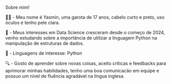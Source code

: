 Sobre mim!

👩🏻 - Meu nome é Yasmin, uma garota de 17 anos, cabelo curto e preto, uso óculos e tenho pele clara.

🚨 - Meus interesses em Data Science cresceram desde o começo de 2024, venho estudando sobre a importância de utilizar a linguagem Python na manipulação de estruturas de dados.

💭 - Linguagens de interesse: Python

🔍 - Gosto de aprender sobre novas coisas, aceito críticas e feedbacks para aprimorar minhas habilidades, tenho uma boa comunicacão em equipe e possuo um nível de fluência agradável na língua inglesa.


<!---
Tsunokaway/Tsunokaway is a ✨ special ✨ repository because its `README.md` (this file) appears on your GitHub profile.
You can click the Preview link to take a look at your changes.
--->
